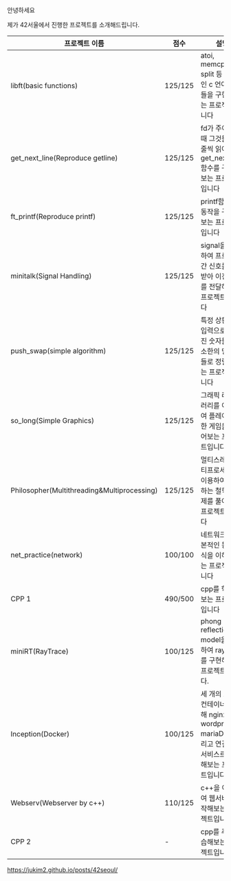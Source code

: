 안녕하세요

제가 42서울에서 진행한 프로젝트를 소개해드립니다.

|프로젝트 이름|점수|설명|
|---|---|---|
|libft(basic functions)|125/125|atoi, memcpy, split 등 기본적인 c 언어 함수들을 구현해보는 프로젝트입니다|
|get_next_line(Reproduce getline)|125/125|fd가 주어졌을 때 그것들을 한줄씩 읽어오는 get_next_line 함수를 구현해보는 프로젝트입니다|
|ft_printf(Reproduce printf)|125/125|printf함수의 동작을 구현해보는 프로젝트입니다|
|minitalk(Signal Handling)|125/125|signal을 이용하여 프로세스 간 신호를 주고받아 이진 정보를 전달해보는 프로젝트입니다|
|push_swap(simple algorithm)|125/125|특정 상황에서 입력으로 주어진 숫자들을 최소한의 명령어들로 정렬해보는 프로젝트입니다|
|so_long(Simple Graphics)|125/125|그래픽 라이브러리를 이용하여 플레이가능한 게임을 만들어보는 프로젝트입니다|
|Philosopher(Multithreading&Multiprocessing)|125/125|멀티스레딩/멀티프로세싱을 이용하여 식사하는 철학자 문제를 풀어보는 프로젝트입니다|
|net_practice(network)|100/100|네트워크의 기본적인 동작 방식을 이해해보는 프로젝트입니다|
|CPP 1|490/500|cpp를 학습해보는 프로젝트입니다|
|miniRT(RayTrace)|100/125|phong reflection model을 이용하여 raytrace를 구현해보는 프로젝트입니다.|
|Inception(Docker)|100/125|세 개의 도커 컨테이너를 통해 nginx, wordpress, mariaDB를 돌리고 연결하여 서비스르 제공해보는 프로젝트입니다.|
|Webserv(Webserver by c++)|110/125|c++을 이용하여 웹서버를 제작해보는 프로젝트입니다.|
|CPP 2|-|cpp를 추가 학습해보는 프로젝트입니다|

https://jukim2.github.io/posts/42seoul/
